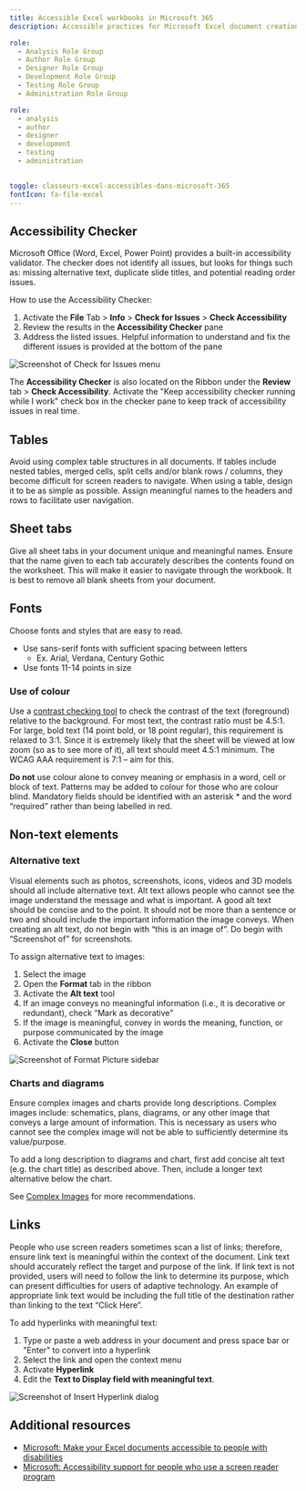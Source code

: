 ```yaml
---
title: Accessible Excel workbooks in Microsoft 365
description: Accessible practices for Microsoft Excel document creation.

role:
  - Analysis Role Group
  - Author Role Group
  - Designer Role Group
  - Development Role Group
  - Testing Role Group
  - Administration Role Group

role:
  - analysis
  - author
  - designer
  - development
  - testing
  - administration

  
toggle: classeurs-excel-accessibles-dans-microsoft-365
fontIcon: fa-file-excel
---
```


## Accessibility Checker

Microsoft Office (Word, Excel, Power Point) provides a built-in accessibility validator. The checker does not identify all issues, but looks for things such as: missing alternative text, duplicate slide titles, and potential reading order issues.

How to use the Accessibility Checker:

1. Activate the **File** Tab > **Info** > **Check for Issues** > **Check Accessibility**
2. Review the results in the **Accessibility Checker** pane
3. Address the listed issues. Helpful information to understand and fix the different issues is provided at the bottom of the pane

<div class="row">
<div class="col-md-7">
<img class="img-responsive" src="{{ pathPrefix }}/img/en/office365/excel-365-001.jpg" alt="Screenshot of Check for Issues menu">
</div>
</div>

The **Accessibility Checker** is also located on the Ribbon under the **Review** tab > **Check Accessibility**. Activate the "Keep accessibility checker running while I work" check box in the checker pane to keep track of accessibility issues in real time.

## Tables

Avoid using complex table structures in all documents. If tables include nested tables, merged cells, split cells and/or blank rows / columns, they become difficult for screen readers to navigate. When using a table, design it to be as simple as possible. Assign meaningful names to the headers and rows to facilitate user navigation.

## Sheet tabs

Give all sheet tabs in your document unique and meaningful names. Ensure that the name given to each tab accurately describes the contents found on the worksheet. This will make it easier to navigate through the workbook. It is best to remove all blank sheets from your document.

## Fonts

Choose fonts and styles that are easy to read.

- Use sans-serif fonts with sufficient spacing between letters
  - Ex. Arial, Verdana, Century Gothic
- Use fonts 11-14 points in size

### Use of colour

Use a [contrast checking tool](https://webaim.org/resources/contrastchecker/) to check the contrast of the text (foreground) relative to the background. For most text, the contrast ratio must be 4.5:1. For large, bold text (14 point bold, or 18 point regular), this requirement is relaxed to 3:1. Since it is extremely likely that the sheet will be viewed at low zoom (so as to see more of it), all text should meet 4.5:1 minimum. The WCAG AAA requirement is 7:1 – aim for this.

**Do not** use colour alone to convey meaning or emphasis in a word, cell or block of text. Patterns may be added to colour for those who are colour blind. Mandatory fields should be identified with an asterisk \* and the word “required” rather than being labelled in red.

## Non-text elements

### Alternative text

Visual elements such as photos, screenshots, icons, videos and 3D models should all include alternative text. Alt text allows people who cannot see the image understand the message and what is important. A good alt text should be concise and to the point. It should not be more than a sentence or two and should include the important information the image conveys. When creating an alt text, do not begin with “this is an image of”. Do begin with “Screenshot of” for screenshots.

To assign alternative text to images:

1. Select the image
2. Open the **Format** tab in the ribbon
3. Activate the **Alt text** tool
4. If an image conveys no meaningful information (i.e., it is decorative or redundant), check “Mark as decorative”
5. If the image is meaningful, convey in words the meaning, function, or purpose communicated by the image
6. Activate the **Close** button

<div class="row">
<div class="col-md-7">
<img class="img-responsive" src="{{ pathPrefix }}/img/en/office365/excel-365-002.jpg" alt="Screenshot of Format Picture sidebar" />
</div>
</div>

### Charts and diagrams

Ensure complex images and charts provide long descriptions. Complex images include: schematics, plans, diagrams, or any other image that conveys a large amount of information. This is necessary as users who cannot see the complex image will not be able to sufficiently determine its value/purpose.

To add a long description to diagrams and chart, first add concise alt text (e.g. the chart title) as described above. Then, include a longer text alternative below the chart.

See [Complex Images](https://www.w3.org/WAI/tutorials/images/complex/) for more recommendations.

## Links

People who use screen readers sometimes scan a list of links; therefore, ensure link text is meaningful within the context of the document. Link text should accurately reflect the target and purpose of the link. If link text is not provided, users will need to follow the link to determine its purpose, which can present difficulties for users of adaptive technology. An example of appropriate link text would be including the full title of the destination rather than linking to the text “Click Here”.

To add hyperlinks with meaningful text:

1. Type or paste a web address in your document and press space bar or "Enter" to convert into a hyperlink
2. Select the link and open the context menu
3. Activate **Hyperlink**
4. Edit the **Text to Display field with meaningful text**.

<div class="row">
<div class="col-md-7">
<img class="img-responsive" src="{{ pathPrefix }}/img/en/office365/excel-365-003.jpg" alt="Screenshot of Insert Hyperlink dialog" />
</div>
</div>

## Additional resources

- [Microsoft: Make your Excel documents accessible to people with disabilities](https://support.office.com/en-us/article/make-your-excel-documents-accessible-to-people-with-disabilities-6cc05fc5-1314-48b5-8eb3-683e49b3e593)
- [Microsoft: Accessibility support for people who use a screen reader program](https://support.office.com/en-us/article/accessibility-support-for-excel-0976b140-7033-4e2d-8887-187280701bf8)

